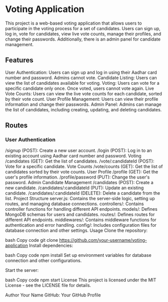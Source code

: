 # Voting Application
This project is a web-based voting application that allows users to participate in the voting process for a set of candidates. Users can sign up, log in, vote for candidates, view live vote counts, manage their profiles, and change their passwords. Additionally, there is an admin panel for candidate management.

## Features
User Authentication: Users can sign up and log in using their Aadhar card number and password. Admins cannot vote.
Candidate Listing: Users can view the list of candidates available for voting.
Voting: Users can vote for a specific candidate only once. Once voted, users cannot vote again.
Live Vote Counts: Users can view the live vote counts for each candidate, sorted by their vote count.
User Profile Management: Users can view their profile information and change their passwords.
Admin Panel: Admins can manage the list of candidates, including creating, updating, and deleting candidates.
## Routes
### User Authentication
/signup (POST): Create a new user account.
/login (POST): Log in to an existing account using Aadhar card number and password.
Voting
/candidates (GET): Get the list of candidates.
/vote/:candidateId (POST): Vote for a specific candidate.
Vote Counts
/vote/counts (GET): Get the list of candidates sorted by their vote counts.
User Profile
/profile (GET): Get the user's profile information.
/profile/password (PUT): Change the user's password.
Admin Candidate Management
/candidates (POST): Create a new candidate.
/candidates/:candidateId (PUT): Update an existing candidate.
/candidates/:candidateId (DELETE): Delete a candidate from the list.
Project Structure
server.js: Contains the server-side logic, setting up routes, and managing database connections.
controllers/: Contains controller functions for handling different API endpoints.
models/: Defines MongoDB schemas for users and candidates.
routes/: Defines routes for different API endpoints.
middlewares/: Contains middleware functions for authentication and error handling.
config/: Includes configuration files for database connection and other settings.
Usage
Clone the repository:

bash
Copy code
git clone https://github.com/your-username/voting-application
Install dependencies:

bash
Copy code
npm install
Set up environment variables for database connection and other configurations.

Start the server:

bash
Copy code
npm start
License
This project is licensed under the MIT License - see the LICENSE file for details.

Author
Your Name
GitHub: Your GitHub Profile
